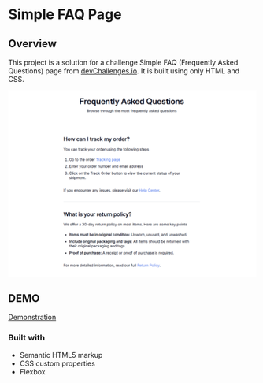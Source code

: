 # Simple FAQ Page

## Overview
This project is a solution for a challenge Simple FAQ (Frequently Asked Questions) page from <a href="http://devchallenges.io" target="_blank">devChallenges.io</a>.
It is built using only HTML and CSS.

![screenshot](assets/screenshot.png)


## DEMO
<a href="https://eliezervencato.github.io/faq-page/" target="_blank">Demonstration</a>

### Built with

+ Semantic HTML5 markup
+ CSS custom properties
+ Flexbox

